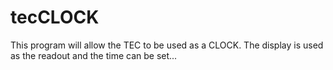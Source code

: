 # tecCLOCK

This program will allow the TEC to be used as a CLOCK. The display is used as the readout and the time can be set...
